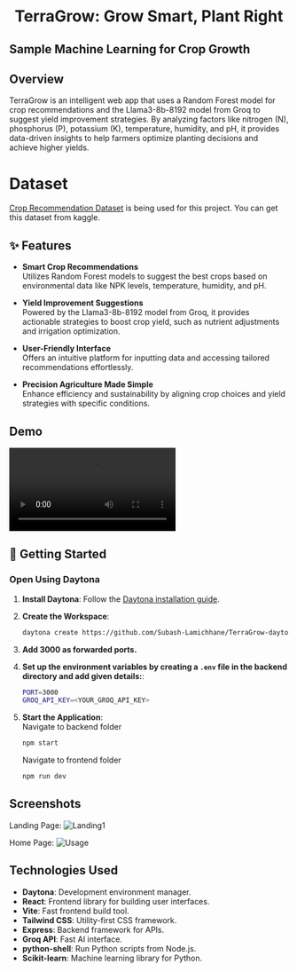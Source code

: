# <p align="center">TerraGrow: Grow Smart, Plant Right</p>

## Sample Machine Learning for Crop Growth 

## Overview
TerraGrow is an intelligent web app that uses a Random Forest model for crop recommendations and the Llama3-8b-8192 model from Groq to suggest yield improvement strategies. By analyzing factors like nitrogen (N), phosphorus (P), potassium (K), temperature, humidity, and pH, it provides data-driven insights to help farmers optimize planting decisions and achieve higher yields.


# Dataset 
[Crop Recommendation Dataset](https://www.kaggle.com/datasets/atharvaingle/crop-recommendation-dataset) is being used for this project. You can get this dataset from kaggle.

## ✨ Features  

- **Smart Crop Recommendations**  
  Utilizes Random Forest models to suggest the best crops based on environmental data like NPK levels, temperature, humidity, and pH.

- **Yield Improvement Suggestions**  
  Powered by the Llama3-8b-8192 model from Groq, it provides actionable strategies to boost crop yield, such as nutrient adjustments and irrigation optimization.

- **User-Friendly Interface**  
  Offers an intuitive platform for inputting data and accessing tailored recommendations effortlessly.

- **Precision Agriculture Made Simple**  
  Enhance efficiency and sustainability by aligning crop choices and yield strategies with specific conditions.

## Demo
<video src="https://github.com/user-attachments/assets/9c0cd84e-a9d7-4786-8ed4-a6ad8abd4f90"></video>

## 🚀 Getting Started  

### Open Using Daytona  

1. **Install Daytona**: Follow the [Daytona installation guide](https://www.daytona.io/docs/installation/installation/).  
2. **Create the Workspace**:  
   ```bash  
   daytona create https://github.com/Subash-Lamichhane/TerraGrow-daytona
   ```  

3. **Add 3000 as forwarded ports.**
3. **Set up the environment variables by creating a ```.env``` file in the backend directory and add given details:**: 
   ```bash  
   PORT=3000
   GROQ_API_KEY=<YOUR_GROQ_API_KEY>
   ```  

4. **Start the Application**:  
   Navigate to backend folder 
      ```bash  
      npm start
      ```  
   Navigate to frontend folder 
      ```bash  
      npm run dev
      ```  
## Screenshots

Landing Page:
![Landing1](https://github.com/user-attachments/assets/9d3c0da3-c14a-4c71-8af9-c40c8aa71f6b)

Home Page:
![Usage](https://github.com/user-attachments/assets/22574a79-71ca-4eed-af90-d2a46475ff7c)

## Technologies Used

- **Daytona**: Development environment manager.  
- **React**: Frontend library for building user interfaces.  
- **Vite**: Fast frontend build tool.  
- **Tailwind CSS**: Utility-first CSS framework.  
- **Express**: Backend framework for APIs.  
- **Groq API**: Fast AI interface.
- **python-shell**: Run Python scripts from Node.js.  
- **Scikit-learn**: Machine learning library for Python.  

